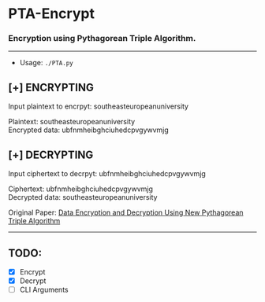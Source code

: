 # PTA-Encrypt
### Encryption using Pythagorean Triple Algorithm.
---
- Usage: `./PTA.py`

## [+] ENCRYPTING
Input plaintext to encrpyt: southeasteuropeanuniversity

Plaintext:  southeasteuropeanuniversity  
Encrypted data: ubfnmheibghciuhedcpvgywvmjg  


## [+] DECRYPTING
Input ciphertext to decrpyt: ubfnmheibghciuhedcpvgywvmjg

Ciphertext:  ubfnmheibghciuhedcpvgywvmjg  
Decrypted data: southeasteuropeanuniversity  


Original Paper: [Data Encryption and Decryption Using New Pythagorean Triple Algorithm](www.iaeng.org/publication/WCE2014/WCE2014_pp516-519.pdf)

---
## TODO:
- [X] Encrypt
- [X] Decrypt
- [ ] CLI Arguments
